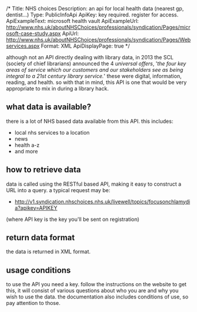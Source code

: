 /*
Title: NHS choices
Description: an api for local health data (nearest gp, dentist...)
Type: PublicInfoApi
ApiKey: key required. register for access.
ApiExampleText: microsoft health vault
ApiExampleUrl: http://www.nhs.uk/aboutNHSChoices/professionals/syndication/Pages/microsoft-case-study.aspx
ApiUrl: http://www.nhs.uk/aboutNHSChoices/professionals/syndication/Pages/Webservices.aspx
Format: XML
ApiDisplayPage: true
*/

although not an API directly dealing with library data, in 2013 the SCL (society of chief librarians) announced the 4 *universal offers*, '*the four key areas of service which our customers and our stakeholders see as being integral to a 21st century library service.*'  these were digital, information, reading, and health. so with that in mind, this API is one that would be very appropriate to mix in during a library hack.

## what data is available?
there is a lot of NHS based data available from this API.  this includes:

- local nhs services to a location
- news
- health a-z
- and more

## how to retrieve data

data is called using the RESTful based API, making it easy to construct a URL into a query.  a typical request may be:

- http://v1.syndication.nhschoices.nhs.uk/livewell/topics/focusonchlamydia?apikey=APIKEY

(where API key is the key you'll be sent on registration)

## return data format

the data is returned in XML format.

## usage conditions

to use the API you need a key.  follow the instructions on the website to get this, it will consist of various questions about who you are and why you wish to use the data.  the documentation also includes conditions of use, so pay attention to those.

